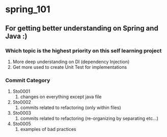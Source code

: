 # spring_101

## For getting better understanding on Spring and Java :)

### Which topic is the highest priority on this self learning project
1. More deep understanding on DI (dependency Injection)
2. Get more used to create Unit Test for implementations

### Commit Category
1. Sto0001
   1. changes on everything except java file
2. Sto0002
   1. commits related to refactoring (only within files)
3. Sto0003
   1. commits related to refactoring (re-organizing by separating etc...)
4. Sto0005
   1. examples of bad practices